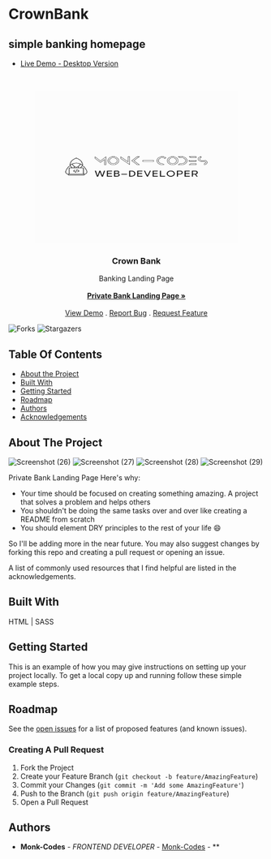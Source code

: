 # CrownBank
## simple banking homepage
- [Live Demo - Desktop Version](https://crownbank.netlify.app/)
<br/>
<p align="center">
<img src="logo.png" alt="image" width="400" height="300">
  <a href="https://github.com/MonkCodes/Aplha-X">
  </a>
  <h3 align="center">Crown Bank</h3>

  <p align="center">
    Banking Landing Page
    <br/>
    <br/>
    <a href="https://github.com/MonkCodes/crownbank"><strong>Private Bank Landing Page »</strong></a>
    <br/>
    <br/>
    <a href="https://github.com/MonkCodes/crownbank">View Demo</a>
    .
    <a href="https://github.com/MonkCodes/crownbank/issues">Report Bug</a>
    .
    <a href="https://github.com/MonkCodes/crownbank/issues">Request Feature</a>
  </p>
</p>

![Forks](https://img.shields.io/github/forks/MonkCodes/crownbank?style=social) ![Stargazers](https://img.shields.io/github/stars/MonkCodes/crownbank?style=social) 

## Table Of Contents

* [About the Project](#about-the-project)
* [Built With](#built-with)
* [Getting Started](#getting-started)
* [Roadmap](#roadmap)
* [Authors](#authors)
* [Acknowledgements](#acknowledgements)

## About The Project
![Screenshot (26)](https://github.com/Monk-Codes/CrownBank-Homepage/assets/84877191/d585a0c4-037d-4000-806f-36ea50cef0ec)
![Screenshot (27)](https://github.com/Monk-Codes/CrownBank-Homepage/assets/84877191/ade39d8e-f39d-4b05-8737-58df8c9ef9fa)
![Screenshot (28)](https://github.com/Monk-Codes/CrownBank-Homepage/assets/84877191/4efc620d-b1e1-4e56-9462-e088fa329d79)
![Screenshot (29)](https://github.com/Monk-Codes/CrownBank-Homepage/assets/84877191/bbd18c30-4063-47cb-a77a-58e009b19e15)


Private Bank Landing Page
Here's why:

* Your time should be focused on creating something amazing. A project that solves a problem and helps others
* You shouldn't be doing the same tasks over and over like creating a README from scratch
* You should element DRY principles to the rest of your life :smile:

 So I'll be adding more in the near future. You may also suggest changes by forking this repo and creating a pull request or opening an issue.

A list of commonly used resources that I find helpful are listed in the acknowledgements.

## Built With

HTML | SASS

## Getting Started

This is an example of how you may give instructions on setting up your project locally.
To get a local copy up and running follow these simple example steps.

## Roadmap

See the [open issues](https://github.com/MonkCodes//issues) for a list of proposed features (and known issues).

### Creating A Pull Request

1. Fork the Project
2. Create your Feature Branch (`git checkout -b feature/AmazingFeature`)
3. Commit your Changes (`git commit -m 'Add some AmazingFeature'`)
4. Push to the Branch (`git push origin feature/AmazingFeature`)
5. Open a Pull Request

## Authors

* **Monk-Codes** - *FRONTEND DEVELOPER* - [Monk-Codes](https://github.com/Monk-Codes) - **

